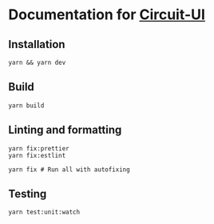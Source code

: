 # Documentation for [Circuit-UI](https://github.com/sumup/circuit-ui)

## Installation

```
yarn && yarn dev
```

## Build

```
yarn build
```

## Linting and formatting

```
yarn fix:prettier
yarn fix:estlint

yarn fix # Run all with autofixing
```

## Testing

```
yarn test:unit:watch
```
